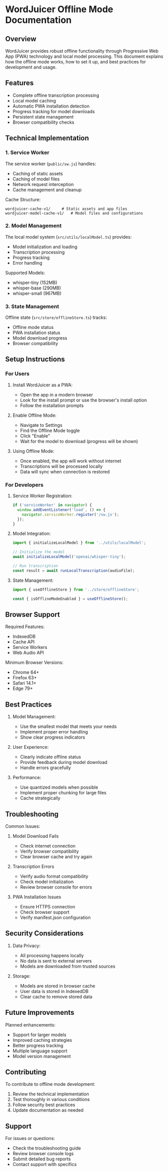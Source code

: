 # WordJuicer Offline Mode Documentation

## Overview

WordJuicer provides robust offline functionality through Progressive Web App (PWA) technology and local model processing. This document explains how the offline mode works, how to set it up, and best practices for development and usage.

## Features

- Complete offline transcription processing
- Local model caching
- Automatic PWA installation detection
- Progress tracking for model downloads
- Persistent state management
- Browser compatibility checks

## Technical Implementation

### 1. Service Worker

The service worker (`public/sw.js`) handles:
- Caching of static assets
- Caching of model files
- Network request interception
- Cache management and cleanup

Cache Structure:
```
wordjuicer-cache-v1/     # Static assets and app files
wordjuicer-model-cache-v1/   # Model files and configurations
```

### 2. Model Management

The local model system (`src/utils/localModel.ts`) provides:
- Model initialization and loading
- Transcription processing
- Progress tracking
- Error handling

Supported Models:
- whisper-tiny (152MB)
- whisper-base (290MB)
- whisper-small (967MB)

### 3. State Management

Offline state (`src/store/offlineStore.ts`) tracks:
- Offline mode status
- PWA installation status
- Model download progress
- Browser compatibility

## Setup Instructions

### For Users

1. Install WordJuicer as a PWA:
   - Open the app in a modern browser
   - Look for the install prompt or use the browser's install option
   - Follow the installation prompts

2. Enable Offline Mode:
   - Navigate to Settings
   - Find the Offline Mode toggle
   - Click "Enable"
   - Wait for the model to download (progress will be shown)

3. Using Offline Mode:
   - Once enabled, the app will work without internet
   - Transcriptions will be processed locally
   - Data will sync when connection is restored

### For Developers

1. Service Worker Registration:
   ```typescript
   if ('serviceWorker' in navigator) {
     window.addEventListener('load', () => {
       navigator.serviceWorker.register('/sw.js');
     });
   }
   ```

2. Model Integration:
   ```typescript
   import { initializeLocalModel } from '../utils/localModel';
   
   // Initialize the model
   await initializeLocalModel('openai/whisper-tiny');
   
   // Run transcription
   const result = await runLocalTranscription(audioFile);
   ```

3. State Management:
   ```typescript
   import { useOfflineStore } from '../store/offlineStore';
   
   const { isOfflineModeEnabled } = useOfflineStore();
   ```

## Browser Support

Required Features:
- IndexedDB
- Cache API
- Service Workers
- Web Audio API

Minimum Browser Versions:
- Chrome 64+
- Firefox 63+
- Safari 14.1+
- Edge 79+

## Best Practices

1. Model Management:
   - Use the smallest model that meets your needs
   - Implement proper error handling
   - Show clear progress indicators

2. User Experience:
   - Clearly indicate offline status
   - Provide feedback during model download
   - Handle errors gracefully

3. Performance:
   - Use quantized models when possible
   - Implement proper chunking for large files
   - Cache strategically

## Troubleshooting

Common Issues:

1. Model Download Fails
   - Check internet connection
   - Verify browser compatibility
   - Clear browser cache and try again

2. Transcription Errors
   - Verify audio format compatibility
   - Check model initialization
   - Review browser console for errors

3. PWA Installation Issues
   - Ensure HTTPS connection
   - Check browser support
   - Verify manifest.json configuration

## Security Considerations

1. Data Privacy:
   - All processing happens locally
   - No data is sent to external servers
   - Models are downloaded from trusted sources

2. Storage:
   - Models are stored in browser cache
   - User data is stored in IndexedDB
   - Clear cache to remove stored data

## Future Improvements

Planned enhancements:
- Support for larger models
- Improved caching strategies
- Better progress tracking
- Multiple language support
- Model version management

## Contributing

To contribute to offline mode development:

1. Review the technical implementation
2. Test thoroughly in various conditions
3. Follow security best practices
4. Update documentation as needed

## Support

For issues or questions:
- Check the troubleshooting guide
- Review browser console logs
- Submit detailed bug reports
- Contact support with specifics 